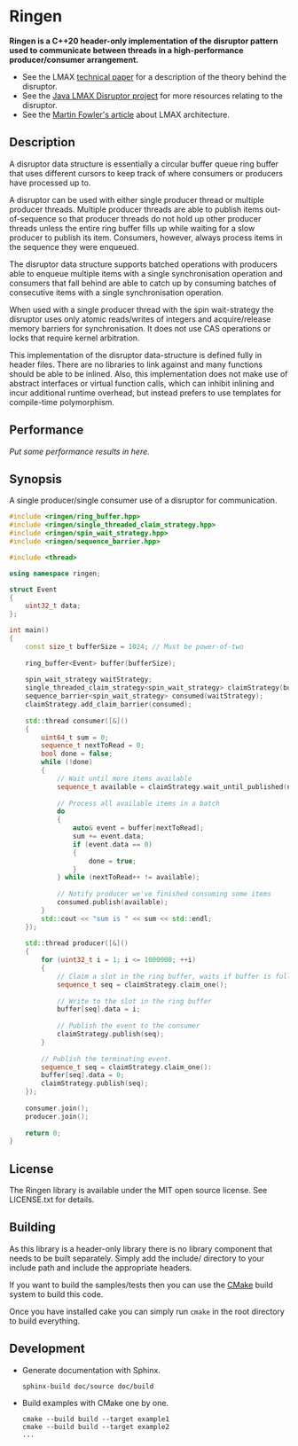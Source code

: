 # Ringen

**Ringen is a C++20 header-only implementation of the disruptor pattern used to communicate between threads in a high-performance producer/consumer arrangement.**

- See the LMAX [technical paper](https://lmax-exchange.github.io/disruptor/files/Disruptor-1.0.pdf) for a description of the theory behind the disruptor.
- See the [Java LMAX Disruptor project](http://lmax-exchange.github.io/disruptor/) for more resources relating to the disruptor.
- See the [Martin Fowler's article](https://martinfowler.com/articles/lmax.html) about LMAX architecture.
 
## Description

A disruptor data structure is essentially a circular buffer queue ring buffer that uses different cursors to keep track of where consumers or producers have processed up to.

A disruptor can be used with either single producer thread or multiple producer
threads. Multiple producer threads are able to publish items out-of-sequence
so that producer threads do not hold up other producer threads unless the
entire ring buffer fills up while waiting for a slow producer to publish its item. Consumers, however, always process items in the sequence they were enqueued.

The disruptor data structure supports batched operations with producers able to
enqueue multiple items with a single synchronisation operation and consumers
that fall behind are able to catch up by consuming batches of consecutive
items with a single synchronisation operation.

When used with a single producer thread with the spin wait-strategy the disruptor uses only atomic reads/writes of integers and acquire/release memory barriers for synchronisation. It does not use CAS operations or locks that require kernel arbitration.

This implementation of the disruptor data-structure is defined fully in header files. There are no libraries to link against and many functions should be able to be inlined. Also, this implementation does not make use of abstract interfaces or virtual function calls, which can inhibit inlining and incur additional runtime overhead, but instead prefers to use templates for compile-time polymorphism.

## Performance

*Put some performance results in here.*

## Synopsis

A single producer/single consumer use of a disruptor for communication.

```cpp
#include <ringen/ring_buffer.hpp>
#include <ringen/single_threaded_claim_strategy.hpp>
#include <ringen/spin_wait_strategy.hpp>
#include <ringen/sequence_barrier.hpp>

#include <thread>

using namespace ringen;

struct Event
{
    uint32_t data;
};

int main()
{
    const size_t bufferSize = 1024; // Must be power-of-two
    
    ring_buffer<Event> buffer(bufferSize);
    
    spin_wait_strategy waitStrategy;
    single_threaded_claim_strategy<spin_wait_strategy> claimStrategy(bufferSize, waitStrategy);
    sequence_barrier<spin_wait_strategy> consumed(waitStrategy);
    claimStrategy.add_claim_barrier(consumed);
    
    std::thread consumer([&]()
    {
        uint64_t sum = 0;
        sequence_t nextToRead = 0;
        bool done = false;
        while (!done)
        {
            // Wait until more items available
            sequence_t available = claimStrategy.wait_until_published(nextToRead);
            
            // Process all available items in a batch
            do
            {
                auto& event = buffer[nextToRead];
                sum += event.data;
                if (event.data == 0)
                {
                    done = true;
                }
            } while (nextToRead++ != available);
            
            // Notify producer we've finished consuming some items
            consumed.publish(available);
        }
        std::cout << "sum is " << sum << std::endl;
    });
    
    std::thread producer([&]()
    {
        for (uint32_t i = 1; i <= 1000000; ++i)
        {
            // Claim a slot in the ring buffer, waits if buffer is full
            sequence_t seq = claimStrategy.claim_one();
            
            // Write to the slot in the ring buffer
            buffer[seq].data = i;
            
            // Publish the event to the consumer
            claimStrategy.publish(seq);
        }
        
        // Publish the terminating event.
        sequence_t seq = claimStrategy.claim_one():
        buffer[seq].data = 0;
        claimStrategy.publish(seq);
    });
    
    consumer.join();
    producer.join();
    
    return 0;
}
```

## License

The Ringen library is available under the MIT open source license.
See LICENSE.txt for details.

## Building

As this library is a header-only library there is no library component
that needs to be built separately. Simply add the include/ directory
to your include path and include the appropriate headers.

If you want to build the samples/tests then you can use the
[CMake](https://cmake.org/) build system to build this code.

Once you have installed cake you can simply run `cmake` in the root
directory to build everything.

## Development

- Generate documentation with Sphinx.

    ```shell
    sphinx-build doc/source doc/build
    ```

- Build examples with CMake one by one.

    ```shell
    cmake --build build --target example1
    cmake --build build --target example2
    ...
    ```
